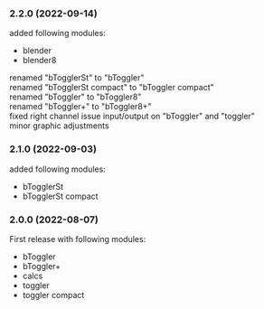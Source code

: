 ### 2.2.0 (2022-09-14)
added following modules:
- blender
- blender8

renamed "bTogglerSt" to "bToggler"  
renamed "bTogglerSt compact" to "bToggler compact"  
renamed "bToggler" to "bToggler8"  
renamed "bToggler+" to "bToggler8+"  
fixed right channel issue input/output on "bToggler" and "toggler"  
minor graphic adjustments

### 2.1.0 (2022-09-03)
added following modules:
- bTogglerSt
- bTogglerSt compact

### 2.0.0 (2022-08-07)
First release with following modules:
- bToggler
- bToggler+
- calcs
- toggler
- toggler compact

